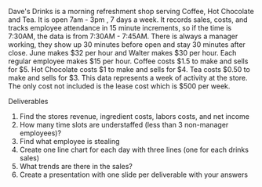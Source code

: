 Dave's Drinks is a morning refreshment shop serving Coffee, Hot Chocolate and Tea. It is open 7am - 3pm , 7 days a week. It records sales, costs, and tracks employee attendance in 15 minute increments, so if the time is 7:30AM, the data is from 7:30AM - 7:45AM. There is always a manager working, they show up 30 minutes before open and stay 30 minutes after close. June makes $32 per hour and Walter makes $30 per hour. Each regular employee makes $15 per hour. Coffee costs $1.5 to make and sells for $5. Hot Chocolate costs $1 to make and sells for $4. Tea costs $0.50 to make and sells for $3. This data represents a week of activity at the store. The only cost not included is the lease cost which is $500 per week.

Deliverables
1. Find the stores revenue, ingredient costs, labors costs, and net income
2. How many time slots are understaffed (less than 3 non-manager employees)?
3. Find what employee is stealing
4. Create one line chart for each day with three lines (one for each drinks sales)
5. What trends are there in the sales?
6. Create a presentation with one slide per deliverable with your answers
